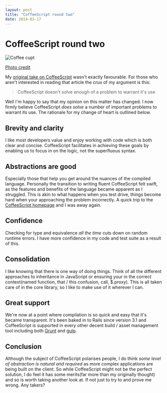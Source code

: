 ```yaml
---
layout: post
title: "CoffeeScript round two"
date: 2014-03-17
---
```


# CoffeeScript round two

<img src="http://farm4.staticflickr.com/3017/2555556885_6a1b81a97f_z.jpg" alt="Coffee cupt" />

[Photo credit](http://www.flickr.com/photos/lwy/2555556885/)

My [original take on CoffeeScript](http://damiannicholson.com/2011/07/24/my-take-on-coffeescript.html) wasn't exactly favourable. For those who aren't interested in reading that article the crux of my argument is this:

> CoffeeScript doesn't solve enough of a problem to warrant it's use

Well I'm happy to say that my opinion on this matter has changed. I now firmly believe CoffeeScript *does solve* a number of important problems to warrant its use. The rationale for my change of heart is outlined below.

## Brevity and clarity

I like most developers value and enjoy working with code which is both clear and concise. CoffeeScript facilitates in achieving these goals by enabling us to focus in on the logic, not the superfluous syntax.

## Abstractions are good

Especially those that help you get around the nuances of the compiled language. Personally the transition to writing fluent CoffeeScript felt swift, as the features and benefits of the language became apparent as I struggled. This is akin to what happens when you test drive, things become hard when your approaching the problem incorrectly. A quick trip to the [CoffeeScript homepage](http://coffeescript.org/) and I was away again.

## Confidence

Checking for type and equivalence *all the time* cuts down on random runtime errors. I have more confidence in my code and test suite as a result of this.

## Consolidation

I like knowing that there is one way of doing things. Think of all the different approaches to inheritance in JavaScript or ensuring your in the correct context(named function, that / this confusion, call, $.proxy). This is all taken care of in the core library, so I like to make use of it wherever I can.

## Great support

We're now at a point where compilation is so quick and easy that it's became transparent. It's been baked in to Rails since version 3.1 and CoffeeScript is supported in every other decent build / asset management tool including both [Grunt](http://gruntjs.com/) and [gulp](http://gulpjs.com/).

## Conclusion

Although the subject of CoffeeScript polarises people, I do think *some level of abstraction is natural and required* as  more complex applications are being built on the client. So while CoffeeScript might not be the perfect solution, I do feel it has some merits(far more than my originally thought) and so is worth taking another look at. If not just to try to and prove me wrong. Any takers?

